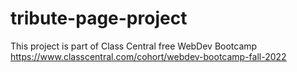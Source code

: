 # tribute-page-project
This project is part of Class Central free WebDev Bootcamp https://www.classcentral.com/cohort/webdev-bootcamp-fall-2022
